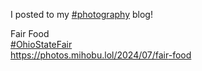 I posted to my [\#<span>photography</span>](https://social.lol/tags/photography) blog!

Fair Food  
[\#<span>OhioStateFair</span>](https://social.lol/tags/OhioStateFair)  
[<span class="invisible">https://</span><span class="ellipsis">photos.mihobu.lol/2024/07/fair</span><span class="invisible">-food</span>](https://photos.mihobu.lol/2024/07/fair-food)